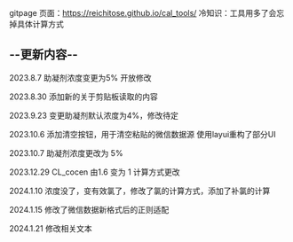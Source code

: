 gitpage 页面：https://reichitose.github.io/cal_tools/
冷知识：工具用多了会忘掉具体计算方式
## --更新内容--
2023.8.7 助凝剂浓度变更为5% 开放修改

2023.8.30  添加新的关于剪贴板读取的内容

2023.9.23 变更助凝剂默认浓度为4%，修改待定

2023.10.6 添加清空按钮，用于清空粘贴的微信数据源  使用layui重构了部分UI

2023.10.7 助凝剂浓度更改为 5%

2023.12.29 CL_cocen 由1.6 变为 1 计算方式更改

2024.1.10 浓度没了，变有效氯了，修改了氯的计算方式，添加了补氯的计算

2024.1.15 修改了微信数据新格式后的正则适配

2024.1.21 修改相关文本
